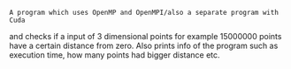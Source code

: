 	A program which uses OpenMP and OpenMPI/also a separate program with Cuda
and checks if a input of 3 dimensional points for example 15000000
points have a certain distance from zero.
	Also prints info of the program such as execution time,
how many points had bigger distance etc.
